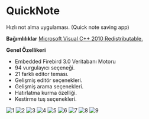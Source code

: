 # QuickNote
Hızlı not alma uygulaması. (Quick note saving app)

**Bağımlılıklar**
[Microsoft Visual C++ 2010 Redistributable.](https://www.microsoft.com/en-US/download/details.aspx?id=26999 "Microsoft Visual C++ 2010 Redistributable.")

**Genel Özellikeri**
- Embedded Firebird 3.0 Veritabanı Motoru
- 94 vurgulayıcı seçeneği.
- 21 farklı editor teması.
- Gelişmiş editör seçenekleri.
- Gelişmiş arama seçenekleri.
- Hatırlatma kurma özelliği.
- Kestirme tuş seçenekleri.

![1](https://github.com/1KOD/QuickNote/assets/14098860/c92af23a-4edf-4d5f-b315-606709b017e1)
![2](https://github.com/1KOD/QuickNote/assets/14098860/5d8f10fc-4921-42d0-8ed4-b6faff383aab)
![3](https://github.com/1KOD/QuickNote/assets/14098860/1d926176-2f49-4585-a406-6b1cbc518466)
![4](https://github.com/1KOD/QuickNote/assets/14098860/ea7f216a-e2f8-47a5-b5b5-2246ca249878)
![5](https://github.com/1KOD/QuickNote/assets/14098860/b63fad00-2fdc-4516-b223-5b6c83cdc131)
![6](https://github.com/1KOD/QuickNote/assets/14098860/1e0e43d0-e9ac-4ecd-8a9d-7318588c4978)
![7](https://github.com/1KOD/QuickNote/assets/14098860/be0cb74a-7d8e-4f30-b38a-2aab81a375e5)
![8](https://github.com/1KOD/QuickNote/assets/14098860/877ebb24-41ab-4a8e-bb37-98c8321f29bc)
![9](https://github.com/1KOD/QuickNote/assets/14098860/c2b494d9-7e60-457c-85ea-5526595168dd)

